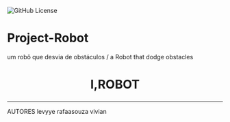 ![GitHub License](https://img.shields.io/github/license/levyye/project-robot)

# Project-Robot

um robô que desvia de obstáculos / a Robot that dodge obstacles
<h1 align="center">I,ROBOT</h1>
<h3 align="center"></h3>
<hr>AUTORES
levyye
rafaasouza
vivian



